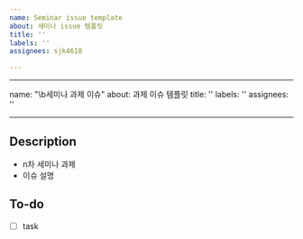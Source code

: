 ```yaml
---
name: Seminar issue template
about: 세미나 issue 템플릿
title: ''
labels: ''
assignees: sjk4618

---
```


---
name: "\b세미나 과제 이슈"
about: 과제 이슈 템플릿
title: ''
labels: ''
assignees: ''

---

## Description
- n차 세미나 과제
- 이슈 설명

## To-do
- [ ] task
